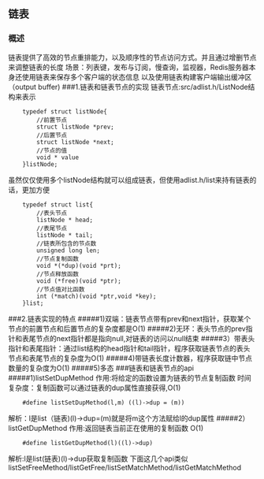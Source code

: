 ## 链表
### 概述
链表提供了高效的节点重排能力，以及顺序性的节点访问方式。并且通过增删节点来调整链表的长度
场景：列表键，发布与订阅，慢查询，监视器，Redis服务器本身还使用链表来保存多个客户端的状态信息
以及使用链表构建客户端输出缓冲区（output buffer)
###1.链表和链表节点的实现
链表节点:src/adlist.h/ListNode结构来表示
````
    typedef struct listNode{
        //前置节点
        struct listNode *prev;
        //后置节点
        struct listNode *next;
        //节点的值
        void * value
    }listNode;
````
虽然仅仅使用多个listNode结构就可以组成链表，但使用adlist.h/list来持有链表的话，更加方便
````
    typedef struct list{
        //表头节点
        listNode * head;
        //表尾节点
        listNode * tail;
        //链表所包含的节点数
        unsigned long len;
        //节点复制函数
        void *(*dup)(void *prt);
        //节点释放函数
        void (*free)(void *ptr);
        //节点值对比函数
        int (*match)(void *ptr,void *key);
    }list;
````
###2.链表实现的特点
#####1)双端：链表节点带有prev和next指针，获取某个节点的前置节点和后置节点的复杂度都是O(1)
#####2)无环：表头节点的prev指针和表尾节点的next指针都是指向null,对链表的访问以null结束
#####3）带表头指针和表尾指针：通过list结构的head指针和tail指针，程序获取链表节点的表头节点和表尾节点的复杂度为O(1)
#####4)带链表长度计数器，程序获取链中节点数量的复杂度为O(1)
#####5)多态
###链表和链表节点的api
#####1)listSetDupMethod 作用:将给定的函数设置为链表的节点复制函数 时间复杂度：复制函数可以通过链表的dup属性直接获得,O(1)
````
    #define listSetDupMethod(l,m) ((l)->dup = (m))
````
解析：l是list（链表)(l)->dup=(m)就是将m这个方法赋给l的dup属性
#####2）listGetDupMethod 作用:返回链表当前正在使用的复制函数 O(1)
````
    #define listGetDupMethod(l)((l)->dup)
````
解析:l是list(链表)(l)->dup获取复制函数
下面这几个api类似
listSetFreeMethod/listGetFree/listSetMatchMethod/listGetMatchMethod